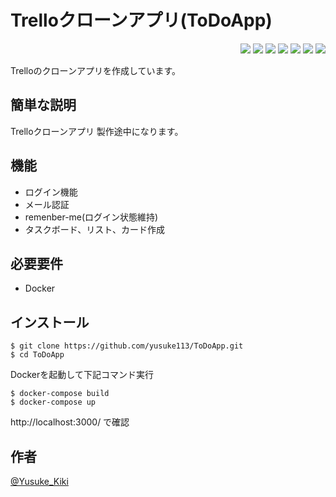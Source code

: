 # Trelloクローンアプリ(ToDoApp)
<div style="text-align: right;">
<img src="https://img.shields.io/badge/-HTML5-333.svg?logo=html5&style=flat"> <img src="https://img.shields.io/badge/-CSS3-1572B6.svg?logo=css3&style=flat"> <img src="https://img.shields.io/badge/-Ruby-CC342D.svg?logo=ruby&style=flat"> <img src="https://img.shields.io/badge/Javascript-276DC3.svg?logo=javascript&style=flat"> <img src="https://img.shields.io/badge/-Rails-CC0000.svg?s&style=flat"> <img src="https://img.shields.io/badge/-jQuery-0769AD.svg?logo=jquery&style=flat"> <img src="https://img.shields.io/badge/-Docker-EEE.svg?logo=docker&style=flat">
</div>

  Trelloのクローンアプリを作成しています。
 
## 簡単な説明
 
  Trelloクローンアプリ
  製作途中になります。

## 機能
 
- ログイン機能
- メール認証
- remenber-me(ログイン状態維持)
- タスクボード、リスト、カード作成
 
## 必要要件
 
- Docker
 
## インストール
 
```
$ git clone https://github.com/yusuke113/ToDoApp.git
$ cd ToDoApp
```
Dockerを起動して下記コマンド実行
```
$ docker-compose build
$ docker-compose up
```
http://localhost:3000/  で確認
 
## 作者
 
[@Yusuke_Kiki](https://twitter.com/Yusuke_Kiki)
